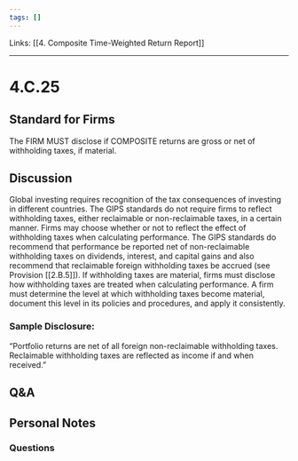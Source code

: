```yaml
---
tags: []
---
```

Links: [[4. Composite Time-Weighted Return Report]]
___
# 4.C.25
## Standard for Firms
The FIRM MUST disclose if COMPOSITE returns are gross or net of withholding taxes, if material.
## Discussion
Global investing requires recognition of the tax consequences of investing in different countries. The GIPS standards do not require firms to reflect withholding taxes, either reclaimable or non-reclaimable taxes, in a certain manner. Firms may choose whether or not to reflect the effect of withholding taxes when calculating performance. The GIPS standards do recommend that performance be reported net of non-reclaimable withholding taxes on dividends, interest, and capital gains and also recommend that reclaimable foreign withholding taxes be accrued (see Provision [[2.B.5]]). If withholding taxes are material, firms must disclose how withholding taxes are treated when calculating performance. A firm must determine the level at which withholding taxes become material, document this level in its policies and procedures, and apply it consistently.
### Sample Disclosure:
“Portfolio returns are net of all foreign non-reclaimable withholding taxes. Reclaimable withholding taxes are reflected as income if and when received.”
## Q&A

## Personal Notes

### Questions